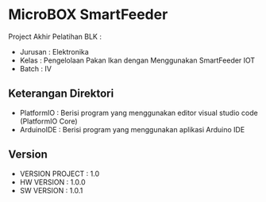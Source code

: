 # MicroBOX SmartFeeder
Project Akhir Pelatihan BLK :
- Jurusan : Elektronika
- Kelas	  : Pengelolaan Pakan Ikan dengan Menggunakan SmartFeeder IOT
- Batch	  : IV

## Keterangan Direktori
- PlatformIO : Berisi program yang menggunakan editor visual studio code (PlatformIO Core)
- ArduinoIDE : Berisi program yang menggunakan aplikasi Arduino IDE

## Version
- VERSION PROJECT : 1.0
- HW VERSION	  : 1.0.0
- SW VERSION	  : 1.0.1


